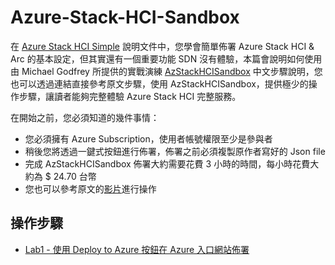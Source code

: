 # Azure-Stack-HCI-Sandbox

在 [Azure Stack HCI Simple](https://github.com/BrianHsing/Azure-Stack-HCI-Simple) 說明文件中，您學會簡單佈署 Azure Stack HCI & Arc 的基本設定，但其實還有一個重要功能 SDN 沒有體驗，本篇會說明如何使用由 Michael Godfrey 所提供的實戰演練 [AzStackHCISandbox](https://github.com/microsoft/AzStackHCISandbox) 中文步驟說明，您也可以透過連結直接參考原文步驟，使用 AzStackHCISandbox，提供極少的操作步驟，讓讀者能夠完整體驗 Azure Stack HCI 完整服務。<br>

在開始之前，您必須知道的幾件事情：<br>
- 您必須擁有 Azure Subscription，使用者帳號權限至少是參與者<br>
- 稍後您將透過一鍵式按鈕進行佈署，佈署之前必須複製原作者寫好的 Json file<br>
- 完成 AzStackHCISandbox 佈署大約需要花費 3 小時的時間，每小時花費大約為 $ 24.70 台幣<br>
- 您也可以參考原文的[影片](https://www.youtube.com/watch?v=nmQ12Ma1pD4)進行操作<br>

## 操作步驟

- [Lab1 - 使用 Deploy to Azure 按鈕在 Azure 入口網站佈署](https://github.com/Azure-Stack-HCI-Sandbox/blob/main/lab1.md)<br>

